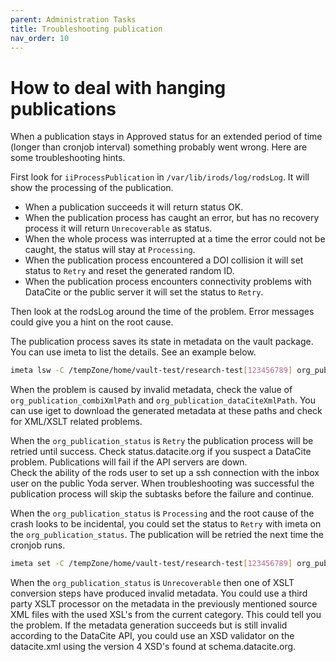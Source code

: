 ```yaml
---
parent: Administration Tasks
title: Troubleshooting publication
nav_order: 10
---
```

# How to deal with hanging publications

When a publication stays in Approved status for an extended period of time (longer than cronjob interval) something probably went
wrong. Here are some troubleshooting hints.

First look for `iiProcessPublication` in `/var/lib/irods/log/rodsLog`. It will show the processing of the publication.

- When a publication succeeds it will return status OK.
- When the publication process has caught an error, but has no recovery process it will return `Unrecoverable` as status.
- When the whole process was interrupted at a time the error could not be caught, the status will stay at `Processing`.
- When the publication process encountered a DOI collision it will set status to `Retry` and reset the generated random ID.
- When the publication process encounters connectivity problems with DataCite or the public server it will set the status to `Retry`.


Then look at the rodsLog around the time of the problem. Error messages could give you a hint on the root cause.


The publication process saves its state in metadata on the vault package. You can use imeta to list the details. See an example below.

```bash
imeta lsw -C /tempZone/home/vault-test/research-test[123456789] org_publication%
```

When the problem is caused by invalid metadata, check the value of `org_publication_combiXmlPath` and `org_publication_dataCiteXmlPath`. You can use iget to download the generated metadata at these paths and check for XML/XSLT related problems.


When the `org_publication_status` is `Retry` the publication process will be retried until success.
Check status.datacite.org if you suspect a DataCite problem.
Publications will fail if the API servers are down.  
Check the ability of the rods user to set up a ssh connection with the inbox user on the public Yoda server.
When troubleshooting was successful the publication process will skip the subtasks
before the failure and continue.

When the `org_publication_status` is `Processing` and the root cause of the crash looks to be incidental, you could set the status to `Retry` with  imeta on the `org_publication_status`. The publication will be retried the next time the cronjob runs.

```bash
imeta set -C /tempZone/home/vault-test/research-test[123456789] org_publication_status Retry
```


When the `org_publication_status` is `Unrecoverable` then one of XSLT conversion steps have produced invalid metadata.
You could use a third party XSLT processor on the metadata in the previously mentioned source XML files with the used XSL's from the current category.
This could tell you the problem.
If the metadata generation succeeds but is still invalid according to the DataCite API, you could use an XSD validator on the datacite.xml using the version 4 XSD's found at schema.datacite.org.
